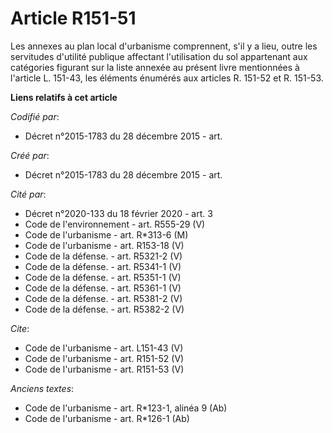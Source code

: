 # Article R151-51

Les annexes au plan local d'urbanisme comprennent, s'il y a lieu, outre les servitudes d'utilité publique affectant
l'utilisation du sol appartenant aux catégories figurant sur la liste annexée au présent livre mentionnées à l'article L.
151-43, les éléments énumérés aux articles R. 151-52 et R. 151-53.

**Liens relatifs à cet article**

_Codifié par_:

  - Décret n°2015-1783 du 28 décembre 2015 - art.

_Créé par_:

  - Décret n°2015-1783 du 28 décembre 2015 - art.

_Cité par_:

  - Décret n°2020-133 du 18 février 2020 - art. 3
  - Code de l'environnement - art. R555-29 (V)
  - Code de l'urbanisme - art. R*313-6 (M)
  - Code de l'urbanisme - art. R153-18 (V)
  - Code de la défense. - art. R5321-2 (V)
  - Code de la défense. - art. R5341-1 (V)
  - Code de la défense. - art. R5351-1 (V)
  - Code de la défense. - art. R5361-1 (V)
  - Code de la défense. - art. R5381-2 (V)
  - Code de la défense. - art. R5382-2 (V)

_Cite_:

  - Code de l'urbanisme - art. L151-43 (V)
  - Code de l'urbanisme - art. R151-52 (V)
  - Code de l'urbanisme - art. R151-53 (V)

_Anciens textes_:

  - Code de l'urbanisme - art. R*123-1, alinéa 9  (Ab)
  - Code de l'urbanisme - art. R*126-1 (Ab)
